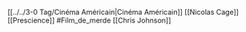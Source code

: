 [[../../3-0 Tag/Cinéma Américain|Cinéma Américain]] [[Nicolas Cage]] [[Prescience]] #Film_de_merde [[Chris Johnson]] 